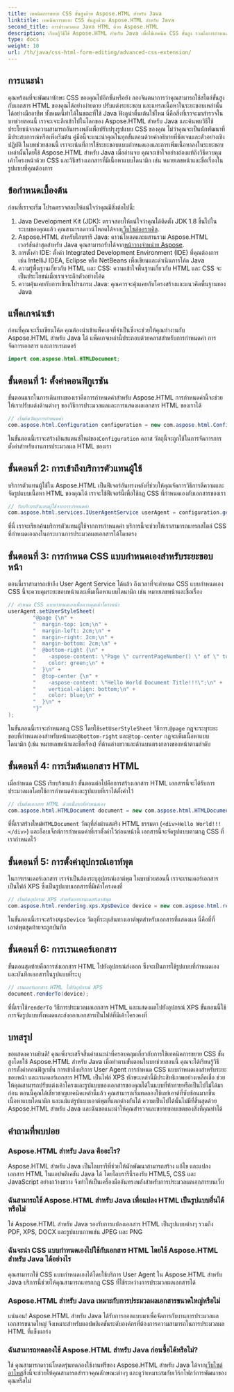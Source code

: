 ```yaml
---
title: เทคนิคการขยาย CSS ขั้นสูงด้วย Aspose.HTML สำหรับ Java
linktitle: เทคนิคการขยาย CSS ขั้นสูงด้วย Aspose.HTML สำหรับ Java
second_title: การประมวลผล Java HTML ด้วย Aspose.HTML
description: เรียนรู้วิธีใช้ Aspose.HTML สำหรับ Java เพื่อใช้เทคนิค CSS ขั้นสูง รวมถึงการกำหนดระยะขอบหน้าแบบกำหนดเองและเนื้อหาแบบไดนามิก บทช่วยสอนแบบปฏิบัติจริงโดยละเอียดสำหรับนักพัฒนา
type: docs
weight: 10
url: /th/java/css-html-form-editing/advanced-css-extension/
---
```

## การแนะนำ
คุณพร้อมที่จะพัฒนาทักษะ CSS ของคุณไปอีกขั้นหรือยัง ลองจินตนาการว่าคุณสามารถใช้สไตล์ขั้นสูงกับเอกสาร HTML ของคุณได้อย่างง่ายดาย ปรับแต่งระยะขอบ และแทรกเนื้อหาในระยะขอบเหล่านั้นได้อย่างมืออาชีพ ทั้งหมดนี้ทำได้ในขณะที่ใช้ Java ฟังดูน่าตื่นเต้นใช่ไหม นี่คือสิ่งที่เราจะมาสำรวจในบทช่วยสอนนี้ เราจะเจาะลึกเข้าไปในโลกของ Aspose.HTML สำหรับ Java และค้นพบวิธีใช้ประโยชน์จากความสามารถอันทรงพลังเพื่อปรับปรุงรูปแบบ CSS ของคุณ ไม่ว่าคุณจะเป็นนักพัฒนาที่มีประสบการณ์หรือเพิ่งเริ่มต้น คู่มือนี้จะแนะนำคุณในทุกขั้นตอนด้วยคำอธิบายที่ชัดเจนและตัวอย่างเชิงปฏิบัติ
ในบทช่วยสอนนี้ เราจะเน้นที่การใช้ระยะขอบแบบกำหนดเองและการเพิ่มเนื้อหาลงในระยะขอบเหล่านั้นโดยใช้ Aspose.HTML สำหรับ Java เมื่ออ่านจบ คุณจะเข้าใจอย่างถ่องแท้ถึงวิธีควบคุมเค้าโครงหน้าด้วย CSS และวิธีสร้างเอกสารที่มีเนื้อหาแบบไดนามิก เช่น หมายเลขหน้าและชื่อเรื่องในรูปแบบที่คุณต้องการ
## ข้อกำหนดเบื้องต้น
ก่อนที่เราจะเริ่ม โปรดตรวจสอบให้แน่ใจว่าคุณมีสิ่งต่อไปนี้:
1. Java Development Kit (JDK): ตรวจสอบให้แน่ใจว่าคุณได้ติดตั้ง JDK 1.8 ขึ้นไปในระบบของคุณแล้ว คุณสามารถดาวน์โหลดได้จาก[เว็บไซต์ออราเคิล](https://www.oracle.com/java/technologies/javase-jdk11-downloads.html).
2.  Aspose.HTML สำหรับไลบรารี Java: ดาวน์โหลดและผสานรวม Aspose.HTML เวอร์ชันล่าสุดสำหรับ Java คุณสามารถรับได้จาก[หน้าวางจำหน่าย Aspose](https://releases.aspose.com/html/java/).
3. การตั้งค่า IDE: ตั้งค่า Integrated Development Environment (IDE) ที่คุณต้องการ เช่น IntelliJ IDEA, Eclipse หรือ NetBeans เพื่อเขียนและดำเนินการโค้ด Java
4. ความรู้พื้นฐานเกี่ยวกับ HTML และ CSS: ความเข้าใจพื้นฐานเกี่ยวกับ HTML และ CSS จะเป็นประโยชน์เมื่อเราเจาะลึกตัวอย่างโค้ด
5. ความคุ้นเคยกับการเขียนโปรแกรม Java: คุณควรจะคุ้นเคยกับโครงสร้างและแนวคิดพื้นฐานของ Java
## แพ็คเกจนำเข้า
ก่อนที่คุณจะเริ่มเขียนโค้ด คุณต้องนำเข้าแพ็คเกจที่จำเป็นซึ่งจะช่วยให้คุณทำงานกับ Aspose.HTML สำหรับ Java ได้ แพ็คเกจเหล่านี้ประกอบด้วยคลาสสำหรับการกำหนดค่า การจัดการเอกสาร และการเรนเดอร์
```java
import com.aspose.html.HTMLDocument;
```
## ขั้นตอนที่ 1: ตั้งค่าคอนฟิกูเรชัน
ขั้นตอนแรกในการเดินทางของเราคือการกำหนดค่าสำหรับ Aspose.HTML การกำหนดค่านี้จะช่วยให้เราปรับแต่งด้านต่างๆ ของวิธีการประมวลผลและการแสดงผลเอกสาร HTML ของเราได้
```java
// เริ่มต้นวัตถุการกำหนดค่า
com.aspose.html.Configuration configuration = new com.aspose.html.Configuration();
```
 ในขั้นตอนนี้เราจะสร้างอินสแตนซ์ใหม่ของ`Configuration` คลาส วัตถุนี้จะถูกใช้ในการจัดการการตั้งค่าสำหรับงานการประมวลผล HTML ของเรา
## ขั้นตอนที่ 2: การเข้าถึงบริการตัวแทนผู้ใช้
บริการตัวแทนผู้ใช้ใน Aspose.HTML เป็นฟีเจอร์อันทรงพลังที่ช่วยให้คุณจัดการวิธีการตีความและจัดรูปแบบเนื้อหา HTML ของคุณได้ เราจะใช้ฟีเจอร์นี้เพื่อใช้กฎ CSS ที่กำหนดเองกับเอกสารของเรา
```java
// รับบริการตัวแทนผู้ใช้จากการกำหนดค่า
com.aspose.html.services.IUserAgentService userAgent = configuration.getService(com.aspose.html.services.IUserAgentService.class);
```
ที่นี่ เราจะเรียกค้นบริการตัวแทนผู้ใช้จากการกำหนดค่า บริการนี้จะช่วยให้เราสามารถแทรกสไตล์ CSS ที่กำหนดเองลงในกระบวนการประมวลผลเอกสารได้โดยตรง
## ขั้นตอนที่ 3: การกำหนด CSS แบบกำหนดเองสำหรับระยะขอบหน้า
ตอนนี้เราสามารถเข้าถึง User Agent Service ได้แล้ว ถึงเวลาที่จะกำหนด CSS แบบกำหนดเอง CSS นี้จะควบคุมระยะขอบหน้าและเพิ่มเนื้อหาแบบไดนามิก เช่น หมายเลขหน้าและชื่อเรื่อง
```java
// กำหนด CSS แบบกำหนดเองเพื่อควบคุมเค้าโครงหน้า
userAgent.setUserStyleSheet(
        "@page {\n" +
        "  margin-top: 1cm;\n" +
        "  margin-left: 2cm;\n" +
        "  margin-right: 2cm;\n" +
        "  margin-bottom: 2cm;\n" +
        "  @bottom-right {\n" +
        "    -aspose-content: \"Page \" currentPageNumber() \" of \" totalPagesNumber();\n" +
        "    color: green;\n" +
        "  }\n" +
        "  @top-center {\n" +
        "    -aspose-content: \"Hello World Document Title!!!\";\n" +
        "    vertical-align: bottom;\n" +
        "    color: blue;\n" +
        "  }\n" +
        "}"
);
```
 ในขั้นตอนนี้เราจะกำหนดกฎ CSS โดยใช้`setUserStyleSheet` วิธีการ.`@page` กฎจะระบุระยะขอบที่กำหนดเองสำหรับหน้าและ`@bottom-right` และ`@top-center` กฎจะเพิ่มเนื้อหาแบบไดนามิก (เช่น หมายเลขหน้าและชื่อเรื่อง) ที่ด้านล่างขวาและด้านบนตรงกลางของหน้าตามลำดับ
## ขั้นตอนที่ 4: การเริ่มต้นเอกสาร HTML
เมื่อกำหนด CSS เรียบร้อยแล้ว ขั้นตอนต่อไปคือการสร้างเอกสาร HTML เอกสารนี้จะได้รับการประมวลผลโดยใช้การกำหนดค่าและรูปแบบที่เราได้ตั้งค่าไว้
```java
// เริ่มต้นเอกสาร HTML ด้วยเนื้อหาที่กำหนดเอง
com.aspose.html.HTMLDocument document = new com.aspose.html.HTMLDocument("<div>Hello World!!!</div>", ".", configuration);
```
 ที่นี่เราสร้างใหม่`HTMLDocument` วัตถุที่ส่งผ่านสตริง HTML ธรรมดา (`<div>Hello World!!!</div>`) และอ็อบเจ็กต์การกำหนดค่าที่เราตั้งค่าไว้ก่อนหน้านี้ เอกสารนี้จะจัดรูปแบบตามกฎ CSS ที่เรากำหนดไว้
## ขั้นตอนที่ 5: การตั้งค่าอุปกรณ์เอาท์พุต
ในการเรนเดอร์เอกสาร เราจำเป็นต้องระบุอุปกรณ์เอาต์พุต ในบทช่วยสอนนี้ เราจะเรนเดอร์เอกสารเป็นไฟล์ XPS ซึ่งเป็นรูปแบบเอกสารที่มีเค้าโครงคงที่
```java
// เริ่มต้นอุปกรณ์ XPS สำหรับการเรนเดอร์เอาท์พุต
com.aspose.html.rendering.xps.XpsDevice device = new com.aspose.html.rendering.xps.XpsDevice("output/output.xps");
```
 ในขั้นตอนนี้เราจะสร้าง`XpsDevice` วัตถุที่ระบุเส้นทางเอาต์พุตสำหรับเอกสารที่แสดงผล นี่คือที่ที่เอาต์พุตสุดท้ายจะถูกบันทึก
## ขั้นตอนที่ 6: การเรนเดอร์เอกสาร
ขั้นตอนสุดท้ายคือการส่งเอกสาร HTML ไปยังอุปกรณ์ส่งออก ซึ่งจะเป็นการใช้รูปแบบที่กำหนดเองและบันทึกเอกสารในรูปแบบที่ระบุ
```java
// เรนเดอร์เอกสาร HTML ไปยังอุปกรณ์ XPS
document.renderTo(device);
```
 ที่นี่เราใช้`renderTo` วิธีการประมวลผลเอกสาร HTML และแสดงผลไปยังอุปกรณ์ XPS ขั้นตอนนี้ใช้การจัดรูปแบบทั้งหมดและส่งออกเอกสารเป็นไฟล์ที่มีเค้าโครงคงที่
## บทสรุป
ขอแสดงความยินดี! คุณเพิ่งจะเสร็จสิ้นคำแนะนำที่ครอบคลุมเกี่ยวกับการใช้เทคนิคการขยาย CSS ขั้นสูงโดยใช้ Aspose.HTML สำหรับ Java เมื่อทำตามขั้นตอนในบทช่วยสอนนี้ คุณจะได้เรียนรู้วิธีการตั้งค่าคอนฟิกูเรชัน การเข้าถึงบริการ User Agent การกำหนด CSS แบบกำหนดเองสำหรับระยะขอบหน้า และเรนเดอร์เอกสาร HTML เป็นไฟล์ XPS ทักษะเหล่านี้มีประสิทธิภาพอย่างเหลือเชื่อ ช่วยให้คุณสามารถปรับแต่งเค้าโครงและรูปแบบของเอกสารของคุณได้ในแบบที่ท้าทายหรือเป็นไปไม่ได้มาก่อน 
ตอนนี้คุณได้เชี่ยวชาญเทคนิคเหล่านี้แล้ว คุณสามารถเริ่มทดลองใช้เลย์เอาต์ที่ซับซ้อนมากขึ้น เนื้อหาแบบไดนามิก และแม้แต่รูปแบบเอาต์พุตที่แตกต่างกันได้ ความเป็นไปได้นั้นไม่มีที่สิ้นสุดด้วย Aspose.HTML สำหรับ Java และฉันขอแนะนำให้คุณสำรวจและขยายขอบเขตของสิ่งที่คุณทำได้
## คำถามที่พบบ่อย
### Aspose.HTML สำหรับ Java คืออะไร?
Aspose.HTML สำหรับ Java เป็นไลบรารีที่ช่วยให้นักพัฒนาสามารถสร้าง แก้ไข และแปลงเอกสาร HTML ในแอปพลิเคชัน Java ได้ โดยไลบรารีนี้รองรับ HTML5, CSS และ JavaScript อย่างกว้างขวาง จึงทำให้เป็นเครื่องมืออันทรงพลังสำหรับการประมวลผลเอกสารบนเว็บ
### ฉันสามารถใช้ Aspose.HTML สำหรับ Java เพื่อแปลง HTML เป็นรูปแบบอื่นได้หรือไม่
ใช่ Aspose.HTML สำหรับ Java รองรับการแปลงเอกสาร HTML เป็นรูปแบบต่างๆ รวมถึง PDF, XPS, DOCX และรูปแบบภาพเช่น JPEG และ PNG
### ฉันจะนำ CSS แบบกำหนดเองไปใช้กับเอกสาร HTML โดยใช้ Aspose.HTML สำหรับ Java ได้อย่างไร
คุณสามารถใช้ CSS แบบกำหนดเองได้โดยใช้บริการ User Agent ใน Aspose.HTML สำหรับ Java บริการนี้ช่วยให้คุณสามารถแทรกกฎ CSS ที่ใช้ระหว่างการประมวลผลเอกสารได้
### Aspose.HTML สำหรับ Java เหมาะกับการประมวลผลเอกสารขนาดใหญ่หรือไม่
แน่นอน! Aspose.HTML สำหรับ Java ได้รับการออกแบบมาเพื่อจัดการกับงานการประมวลผลเอกสารขนาดใหญ่ จึงเหมาะสำหรับแอปพลิเคชันระดับองค์กรที่ต้องการความสามารถในการประมวลผล HTML ที่แข็งแกร่ง
### ฉันสามารถทดลองใช้ Aspose.HTML สำหรับ Java ก่อนซื้อได้หรือไม่?
ใช่ คุณสามารถดาวน์โหลดรุ่นทดลองใช้งานฟรีของ Aspose.HTML สำหรับ Java ได้จาก[เว็บไซต์อาโพส](https://releases.aspose.com/html/java/)สิ่งนี้จะช่วยให้คุณสามารถสำรวจคุณลักษณะต่างๆ และดูว่าเหมาะสมกับเวิร์กโฟลว์การพัฒนาของคุณหรือไม่